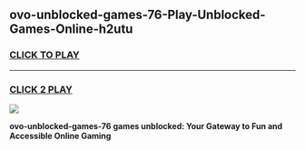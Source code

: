 
## ovo-unblocked-games-76-Play-Unblocked-Games-Online-h2utu
<h3>
<a href="https://premium76.site?title=ovo-unblocked-games-76&ref=25A">CLICK TO PLAY</a></h3>
<hr>

<h3>
<a href="https://premium76.site?title=ovo-unblocked-games-76&ref=25A">CLICK 2 PLAY</a>
  
</h3>

<a href="https://premium76.site?title=ovo-unblocked-games-76&ref=25A"><img src="https://clearcache.store/games.png"></a>


**ovo-unblocked-games-76 games unblocked: Your Gateway to Fun and Accessible Online Gaming**
